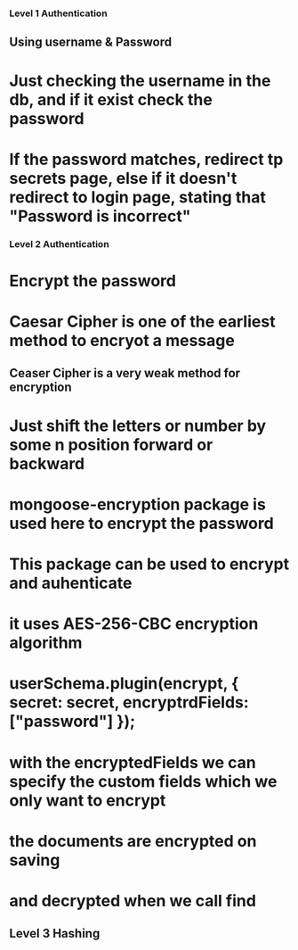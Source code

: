 ### Level 1 Authentication

## Using username & Password

# Just checking the username in the db, and if it exist check the password

# If the password matches, redirect tp secrets page, else if it doesn't redirect to login page, stating that "Password is incorrect"

### Level 2 Authentication

# Encrypt the password

# Caesar Cipher is one of the earliest method to encryot a message

## Ceaser Cipher is a very weak method for encryption

# Just shift the letters or number by some n position forward or backward

# mongoose-encryption package is used here to encrypt the password

# This package can be used to encrypt and auhenticate

# it uses AES-256-CBC encryption algorithm

# userSchema.plugin(encrypt, { secret: secret, encryptrdFields: ["password"] });

# with the encryptedFields we can specify the custom fields which we only want to encrypt

# the documents are encrypted on saving

# and decrypted when we call find

## Level 3 Hashing

